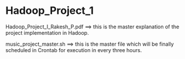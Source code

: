 # Hadoop_Project_1

Hadoop_Project_I_Rakesh_P.pdf  ==> this is the master explanation of the project implementation in Hadoop.

music_project_master.sh  ==> this is the master file which will be finally scheduled in Crontab for execution in every three hours.
